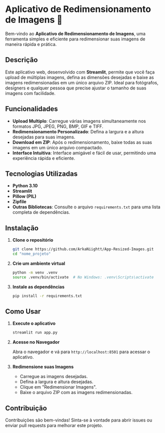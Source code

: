 
# Aplicativo de Redimensionamento de Imagens 📸

Bem-vindo ao **Aplicativo de Redimensionamento de Imagens**, uma ferramenta simples e eficiente para redimensionar suas imagens de maneira rápida e prática.

## Descrição

Este aplicativo web, desenvolvido com **Streamlit**, permite que você faça upload de múltiplas imagens, defina as dimensões desejadas e baixe as imagens redimensionadas em um único arquivo ZIP. Ideal para fotógrafos, designers e qualquer pessoa que precise ajustar o tamanho de suas imagens com facilidade.

## Funcionalidades

- **Upload Multiplo**: Carregue várias imagens simultaneamente nos formatos JPG, JPEG, PNG, BMP, GIF e TIFF.
- **Redimensionamento Personalizado**: Defina a largura e a altura desejadas para suas imagens.
- **Download em ZIP**: Após o redimensionamento, baixe todas as suas imagens em um único arquivo compactado.
- **Interface Intuitiva**: Interface amigável e fácil de usar, permitindo uma experiência rápida e eficiente.

## Tecnologias Utilizadas

- **Python 3.10**
- **Streamlit**
- **Pillow (PIL)**
- **Zipfile**
- **Outras Bibliotecas**: Consulte o arquivo `requirements.txt` para uma lista completa de dependências.

## Instalação

1. **Clone o repositório**

    ```bash
    git clone https://github.com/ArkaNiightt/App-Resized-Images.git
    cd "nome_projeto"
    ```

2. **Crie um ambiente virtual**

    ```bash
    python -m venv .venv
    source .venv/bin/activate  # No Windows: .venv\Scripts\activate
    ```

3. **Instale as dependências**

    ```bash
    pip install -r requirements.txt
    ```

## Como Usar

1. **Execute o aplicativo**

    ```bash
    streamlit run app.py
    ```

2. **Acesse no Navegador**

    Abra o navegador e vá para `http://localhost:8501` para acessar o aplicativo.

3. **Redimensione suas Imagens**

    - Carregue as imagens desejadas.
    - Defina a largura e altura desejadas.
    - Clique em "Redimensionar Imagens".
    - Baixe o arquivo ZIP com as imagens redimensionadas.

## Contribuição

Contribuições são bem-vindas! Sinta-se à vontade para abrir issues ou enviar pull requests para melhorar este projeto.



